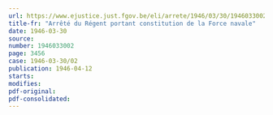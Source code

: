 ```yaml
---
url: https://www.ejustice.just.fgov.be/eli/arrete/1946/03/30/1946033002/justel
title-fr: "Arrêté du Régent portant constitution de la Force navale"
date: 1946-03-30
source:
number: 1946033002
page: 3456
case: 1946-03-30/02
publication: 1946-04-12
starts:
modifies:
pdf-original:
pdf-consolidated:
---
```


